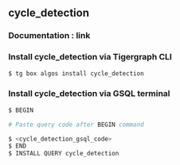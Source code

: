 ## cycle_detection
### Documentation : link 
### Install cycle_detection via Tigergraph CLI
```bash
$ tg box algos install cycle_detection
```
### Install cycle_detection via GSQL terminal
```bash
$ BEGIN 

# Paste query code after BEGIN command

$ <cycle_detection_gsql_code>
$ END 
$ INSTALL QUERY cycle_detection
```